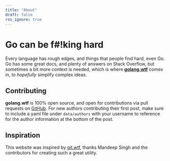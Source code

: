 ```yaml
---
title: "About"
draft: false
rss_ignore: true
---
```


# Go can be f#!king hard

Every language has rough edges, and things that people find hard, even Go.  Go has some great docs, and plenty of answers on Stack Overflow, but sometimes a bit more context is needed, which is where **[golang.wtf](https://golang.wtf)** comes in, to _hopefully_ simplify complex ideas.

## Contributing

**golang.wtf** is 100% open source, and open for contributions via pull requests on [GitHub](https://github.com/wwsean08/wtfgo).  For new authors contributing their first post, make sure to include a yaml file under `data/authors` with your username to reference for the author information at the bottom of the post. 

## Inspiration

This website was inspired by [git.wtf](https://git.wtf), thanks Mandeep Singh and the contributors for creating such a great utility.